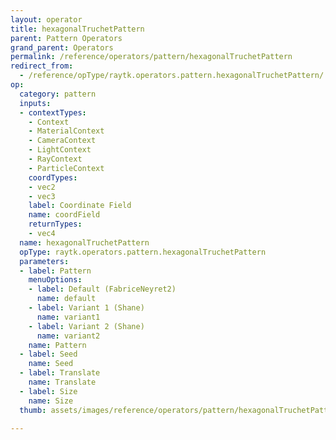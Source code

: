 ```yaml
---
layout: operator
title: hexagonalTruchetPattern
parent: Pattern Operators
grand_parent: Operators
permalink: /reference/operators/pattern/hexagonalTruchetPattern
redirect_from:
  - /reference/opType/raytk.operators.pattern.hexagonalTruchetPattern/
op:
  category: pattern
  inputs:
  - contextTypes:
    - Context
    - MaterialContext
    - CameraContext
    - LightContext
    - RayContext
    - ParticleContext
    coordTypes:
    - vec2
    - vec3
    label: Coordinate Field
    name: coordField
    returnTypes:
    - vec4
  name: hexagonalTruchetPattern
  opType: raytk.operators.pattern.hexagonalTruchetPattern
  parameters:
  - label: Pattern
    menuOptions:
    - label: Default (FabriceNeyret2)
      name: default
    - label: Variant 1 (Shane)
      name: variant1
    - label: Variant 2 (Shane)
      name: variant2
    name: Pattern
  - label: Seed
    name: Seed
  - label: Translate
    name: Translate
  - label: Size
    name: Size
  thumb: assets/images/reference/operators/pattern/hexagonalTruchetPattern_thumb.png

---
```

